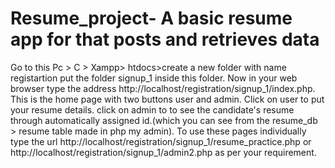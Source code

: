 # Resume_project- A basic resume app for that posts and retrieves data
Go to this Pc > C > Xampp> htdocs>create a new folder with name registartion put the folder signup_1 inside this folder.
Now in your web browser type the address http://localhost/registration/signup_1/index.php.
This is the home page with two buttons user and admin.
Click on user to put your resume details.
click on admin to to see the candidate's resume through automatically assigned id.(which you can see from the resume_db > resume table made in php my admin).
To use these pages individually type the url http://localhost/registration/signup_1/resume_practice.php or http://localhost/registration/signup_1/admin2.php as per your requirement.
